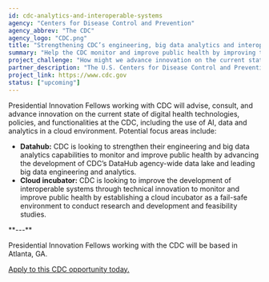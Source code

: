 ```yaml
---
id: cdc-analytics-and-interoperable-systems
agency: "Centers for Disease Control and Prevention"
agency_abbrev: "The CDC"
agency_logo: "CDC.png"
title: "Strengthening CDC’s engineering, big data analytics and interoperable systems"
summary: "Help the CDC monitor and improve public health by improving their data, technical innovation and cloud capabilities."
project_challenge: "How might we advance innovation on the current state of digital health technologies, policies, and functionalities across the public health ecosystem to improve health outcomes?"
partner_description: "The U.S. Centers for Disease Control and Prevention (CDC), within the Department of Health and Human Services, is the national public health agency of the United States. CDC works 24/7 to protect America from health, safety and security threats, both foreign and in the U.S. Whether diseases start at home or abroad, are chronic or acute, curable or preventable, human error or deliberate attack, CDC fights disease and supports communities and citizens to do the same."
project_link: https://www.cdc.gov
status: ["upcoming"]
---
```

Presidential Innovation Fellows working with CDC will advise, consult, and advance innovation on the current state of digital health technologies, policies, and functionalities at the CDC, including the use of AI, data and analytics in a cloud environment. Potential focus areas include:
<ul>
<li><strong>Datahub:</strong> CDC is looking to strengthen their engineering and big data analytics capabilities to monitor and improve public health by advancing the development of CDC’s DataHub agency-wide data lake and leading big data engineering and analytics.</li>
<li><strong>Cloud incubator:</strong> CDC is looking to improve the development of interoperable systems through technical innovation to monitor and improve public health by establishing a cloud incubator as a fail-safe environment to conduct research and development and feasibility studies.</li>
</ul>
**---**

Presidential Innovation Fellows working with the CDC will be based in Atlanta, GA.

<p><a class="usa-button usa-button--big" href="https://apply.pif.gov" target="_blank">Apply to this CDC opportunity today.</a></p>
